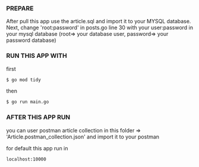 ### PREPARE
After pull this app use the article.sql and import it to your MYSQL database.
Next, change 'root:password' in posts.go line 30 with your user:password in your mysql database (root=> your database user, password=> your password database)

### RUN THIS APP WITH
first
``` bash
$ go mod tidy
```

then
``` bash
$ go run main.go
```

### AFTER THIS APP RUN
you can user postman article collection in this folder => 'Article.postman_collection.json' and import it to your postman

for default this app run in
```
localhost:10000
```


